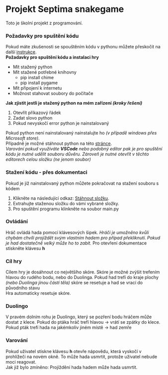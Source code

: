 <div id="content">
<h1>Projekt Septima snakegame</h1>
<p>Toto je školní projekt z programování.</p>
<div class="chapter" title="Požadavky pro spuštění kódu" id="ch01">
<h3 class="heading-1">Požadavky pro spuštění kódu</h3>
<p class="para">Pokud máte zkušenosti se spouštěním kódu v pythonu můžete přeskočit na další <a href="#ch06">instrukce</a>.<br>
<b>Požadavky pro spuštění kódu a instalaci hry</b></p>
<ul><li>Mít stažený python</li>
<li>Mít stažené potřebné knihovny<ul><li>pip install chime</li> <li>pip install pygame</li> </ul></li>
<li>Mít připojení k internetu</li>
<li>Možnost stahovat soubory do počítače</li></ul>
<p class="para"><B>Jak zjistit jestli je stažený python na mém zařízení <i>(kroky řešení)</i></b></p>
<ol><li>Otevřít příkazový řádek</li>
<li>Zadat slovo python</li>
<li>Pokud nevyskočí error python je nainstalovaný</li></ol>
<p class="para"> Pokud python není nainstalovaný nainstalujte ho <i>(v případě windows přes Microsoft store)</i>.<br> Případně je možné stáhnout python na této <a href="https://www.python.org/downloads/">stránce</a>.<br>
<I>Varování pokud využíváte <b>VSCode</b> nebo podobný editor pak je pro spuštění kódu je nutné udělit souboru důvěru. Zároveň je nutné otevřít v těchto editorech celou složku (ne jenom soubor)</I></p>
</div>

<div class="chapter" title="Stažení kódu" id="ch06">
<h3 class="heading-1">Stažení kódu - přes dokumentaci</h3>
<p class="para">Pokud je již nainstalovaný python můžete pokračovat na stažení souboru s kódem
<ol><li>Klikněte na následující odkaz: <a href="https://github.com/Ftacnik1/Snakegame/archive/refs/heads/main.zip" Download>Stáhnout složku</a>.</li>
<li>Extrahujte staženou složku do vámi vybrané složky.</li><li>Pro spuštění programu klinkněte na soubor main.py</li></ol></p>

</div>

<div class="chapter" id="ch02" title="Ovládání">
<h3 class="heading-1">Ovládání</h3>
<p class="para">Hráč ovládá hada pomocí klávesových šipek. <I> Hráči je umožněno kvůli chybám chvíli projíždět svým vlastním hadem pro případ překliknutí. Pokud je had dostatečně velký může ho to zabít.</I> Pro otevření dokumentace stiskněte klávesu <B>h</B> 
</p>

</div>

<div class="chapter" id="ch03" title="Cíl hry">
<h3 class="heading-1">Cíl hry</h3>
<p class="para">Cílem hry je dosáhnout co největšího skóre. Skóre je možné zvýšit trefením hlavou do rudého bodu, nebo do Duolinga. Pokud had trefí do kraje plochy <i>(nebo Duolinga jinou částí těla)</i> skóre se resetuje a had se vrací do původního stavu<br> Hra automaticky resetuje skóre.</p>

</div>

<div class="chapter" id="ch04" title="Duolingo">
<h3 class="heading-1">Duolingo</h3>
<p class="para">V pravém dolním rohu je Duolingo, který se pozření bodu hráčem může dostat z klece. Pokud do ptáka hráč trefí hlavou -> vrátí se zpátky do klece. Pokud pták trefí hada  na jakémkoliv jiném místě -> had zemře</p>
</div>

<div class="chapter" id="ch05" title="Varování">
<h3 class="heading-1">Varování</h3>
<p class="para">Pokud uživatel stiskne klávesu <B>h</B> otevře nápovědu, která vyskočí v prohlížeči na novém okně. To může hada usmrtit, protože uživatel nebude moci reagovat.<br> Jak již bylo zmíněno: Projíždění hada hadem může hada usmrtit.</p>

</div>
</div>
